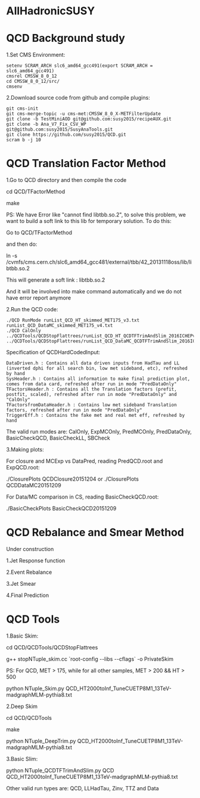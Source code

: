 # AllHadronicSUSY
# QCD Background study

1.Set CMS Environment:

```
setenv SCRAM_ARCH slc6_amd64_gcc491(export SCRAM_ARCH = slc6_amd64_gcc491)
cmsrel CMSSW_8_0_12
cd CMSSW_8_0_12/src/
cmsenv
```

2.Download source code from github and compile plugins:

```
git cms-init
git cms-merge-topic -u cms-met:CMSSW_8_0_X-METFilterUpdate
git clone -b TestMiniAOD git@github.com:susy2015/recipeAUX.git
git clone -b Ana_V7_Fix_CSV_WP git@github.com:susy2015/SusyAnaTools.git
git clone https://github.com/susy2015/QCD.git
scram b -j 10
```

# QCD Translation Factor Method

1.Go to QCD directory and then compile the code

cd QCD/TFactorMethod

make

PS: We have Error like "cannot find libtbb.so.2", to solve this problem, we want to build a soft link to this lib for temporary solution. To do this:

Go to QCD/TFactorMethod

and then do:

ln -s /cvmfs/cms.cern.ch/slc6_amd64_gcc481/external/tbb/42_20131118oss/lib/libtbb.so.2

This will generate a soft link : libtbb.so.2

And it will be involved into make command automatically and we do not have error report anymore

2.Run the QCD code:

```
./QCD RunMode runList_QCD_HT_skimmed_MET175_v3.txt runList_QCD_DataMC_skimmed_MET175_v4.txt
./QCD CalOnly ../QCDTools/QCDStopFlattrees/runList_QCD_HT_QCDTFTrimAndSlim_2016ICHEPv7_csv_fix.txt ../QCDTools/QCDStopFlattrees/runList_QCD_DataMC_QCDTFTrimAndSlim_2016ICHEPv7_csv_fix.txt
```
Specification of QCDHardCodedInput:

```
DataDriven.h : Contains all data driven inputs from HadTau and LL (inverted dphi for all search bin, low met sideband, etc), refreshed by hand
SysHeader.h : Contains all information to make final prediction plot, comes from data card, refreshed after run in mode "PredDataOnly"
TFactorsHeader.h : Contains all the Translation factors (prefit, postfit, scaled), refreshed after run in mode "PredDataOnly" and "CalOnly"
TFactorsfromDataHeader.h : Contains low met sideband Translation factors, refreshed after run in mode "PredDataOnly" 
TriggerEff.h : Contains the fake met and real met eff, refreshed by hand
```


The valid run modes are: CalOnly, ExpMCOnly, PredMCOnly, PredDataOnly, BasicCheckQCD, BasicCheckLL, SBCheck

3.Making plots:

For closure and MCExp vs DataPred, reading PredQCD.root and ExpQCD.root:

./ClosurePlots QCDClosure20151204 or ./ClosurePlots QCDDataMC20151209

For Data/MC comparison in CS, reading BasicCheckQCD.root:

./BasicCheckPlots BasicCheckQCD20151209

# QCD Rebalance and Smear Method

Under construction

1.Jet Response function

2.Event Rebalance

3.Jet Smear

4.Final Prediction

# QCD Tools

1.Basic Skim:

cd QCD/QCDTools/QCDStopFlattrees

g++ stopNTuple_skim.cc \`root-config --libs --cflags\` -o PrivateSkim

PS: For QCD, MET > 175, while for all other samples, MET > 200 && HT > 500

python NTuple_Skim.py QCD_HT2000toInf_TuneCUETP8M1_13TeV-madgraphMLM-pythia8.txt

2.Deep Skim

cd QCD/QCDTools

make

python NTuple_DeepTrim.py QCD_HT2000toInf_TuneCUETP8M1_13TeV-madgraphMLM-pythia8.txt

3.Basic Slim:

python NTuple_QCDTFTrimAndSlim.py QCD QCD_HT2000toInf_TuneCUETP8M1_13TeV-madgraphMLM-pythia8.txt

Other valid run types are: QCD, LLHadTau, Zinv, TTZ and Data
